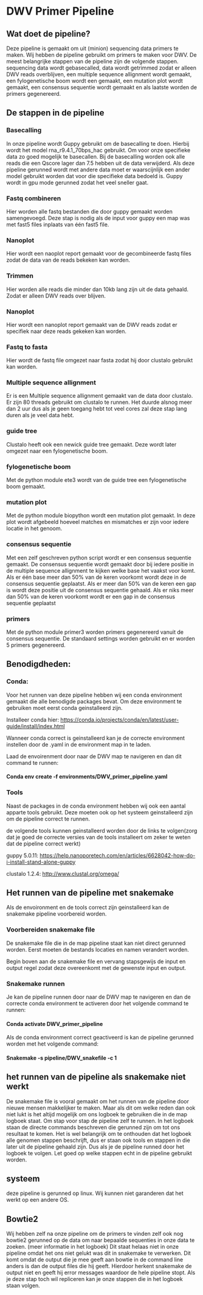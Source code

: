 # DWV Primer Pipeline

## Wat doet de pipeline?
Deze pipeline is gemaakt om uit (minion) sequencing data primers te maken. Wij hebben de pipeline gebruikt om primers te maken voor DWV. De meest belangrijke stappen van de pipeline zijn de volgende stappen. sequencing data wordt gebasecalled, data wordt getrimmed zodat er alleen DWV reads overblijven, een multiple sequence allignment wordt gemaakt, een fylogenetische boom wordt een gemaakt, een mutation plot wordt gemaakt, een consensus sequentie wordt gemaakt en als laatste worden de primers gegenereerd.

## De stappen in de pipeline

### Basecalling

In onze pipeline wordt Guppy gebruikt om de basecalling te doen. Hierbij wordt het model rna_r9.4.1_70bps_hac gebruikt. Om voor onze specifieke data zo goed mogelijk te basecallen. Bij de basecalling worden ook alle reads die een Qscore lager dan 7.5 hebben uit de data verwijderd. Als deze pipeline gerunned wordt met andere data moet er waarscijnlijk een ander model gebruikt worden dat voor die specifieke data bedoeld is. Guppy wordt in gpu mode gerunned zodat het veel sneller gaat.

### Fastq combineren

Hier worden alle fastq bestanden die door guppy gemaakt worden samengevoegd. Deze stap is nodig als de input voor guppy een map was met fast5 files inplaats van één fast5 file.

### Nanoplot

Hier wordt een naoplot report gemaakt voor de gecombineerde fastq files zodat de data van de reads bekeken kan worden.

### Trimmen

Hier worden alle reads die minder dan 10kb lang zijn uit de data gehaald. Zodat er alleen DWV reads over blijven.

### Nanoplot

Hier wordt een nanoplot report gemaakt van de DWV reads zodat er specifiek naar deze reads gekeken kan worden.

### Fastq to fasta

Hier wordt de fastq file omgezet naar fasta zodat hij door clustalo gebruikt kan worden.

### Multiple sequence allignment

Er is een Multiple sequence allignment gemaakt van de data door clustalo. Er zijn 80 threads gebruikt om clustalo te runnen. Het duurde alsnog meer dan 2 uur dus als je geen toegang hebt tot veel cores zal deze stap lang duren als je veel data hebt.

### guide tree

Clustalo heeft ook een newick guide tree gemaakt. Deze wordt later omgezet naar een fylogenetische boom.

### fylogenetische boom

Met de python module ete3 wordt van de guide tree een fylogenetische boom gemaakt.

### mutation plot

Met de python module biopython wordt een mutation plot gemaakt. In deze plot wordt afgebeeld hoeveel matches en mismatches er zijn voor iedere locatie in het genoom.

### consensus sequentie

Met een zelf geschreven python script wordt er een consensus sequentie gemaakt. De consensus sequentie wordt gemaakt door bij iedere positie in de multiple sequence allignment te kijken welke base het vaakst voor komt. Als er één base meer dan 50% van de keren voorkomt wordt deze in de consensus sequentie geplaatst. Als er meer dan 50% van de keren een gap is wordt deze positie uit de consensus sequentie gehaald. Als er niks meer dan 50% van de keren voorkomt wordt er een gap in de consensus sequentie geplaatst

### primers

Met de python module primer3 worden primers gegenereerd vanuit de consensus sequentie. De standaard settings worden gebruikt en er worden 5 primers gegenereerd.

## Benodigdheden:

### Conda:

Voor het runnen van deze pipeline hebben wij een conda environment gemaakt die alle benodigde packages bevat. Om deze environment te gebruiken moet eerst conda geinstalleerd zijn.

Installeer conda hier:
https://conda.io/projects/conda/en/latest/user-guide/install/index.html

Wanneer conda correct is geinstalleerd kan je de correcte environment instellen door de .yaml in de environment map in te laden.

Laad de envoirenment door naar de DWV map te navigeren en dan dit command te runnen:

#### Conda env create -f environments/DWV_primer_pipeline.yaml

### Tools

Naast de packages in de conda environment hebben wij ook een aantal apparte tools gebruikt. Deze moeten ook op het systeem geinstalleerd zijn om de pipeline correct te runnen.

de volgende tools kunnen geinstalleerd worden door de links te volgen(zorg dat je goed de correcte versies van de tools installeert om zeker te weten dat de pipeline correct werkt)

guppy 5.0.11:
https://help.nanoporetech.com/en/articles/6628042-how-do-i-install-stand-alone-guppy

clustalo 1.2.4:
http://www.clustal.org/omega/

## Het runnen van de pipeline met snakemake

Als de envoironment en de tools correct zijn geinstalleerd kan de snakemake pipeline voorbereid worden.

### Voorbereiden snakemake file

De snakemake file die in de map pipeline staat kan niet direct gerunned worden. Eerst moeten de bestands locaties en namen verandert worden. 

Begin boven aan de snakemake file en vervang stapsgewijs de input en output regel zodat deze overeenkomt met de gewenste input en output.

### Snakemake runnen

Je kan de pipeline runnen door naar de DWV map te navigeren en dan de correcte conda environment te activeren door het volgende command te runnen:

#### Conda activate DWV_primer_pipeline

Als de conda environment correct geactiveerd is kan de pipeline gerunned worden met het volgende command:

#### Snakemake -s pipeline/DWV_snakefile -c 1

## het runnen van de pipeline als snakemake niet werkt

De snakemake file is vooral gemaakt om het runnen van de pipeline door nieuwe mensen makkelijker te maken. Maar als dit om welke reden dan ook niet lukt is het altijd mogelijk om ons logboek te gebruiken die in de map logboek staat. Om stap voor stap de pipeline zelf te runnen. In het logboek staan de directe commands beschreven die gerunned zijn om tot ons resultaat te komen. Het is wel belangrijk om te onthouden dat het logboek alle genomen stappen beschrijft, dus er staan ook tools en stappen in die later uit de pipeline gehaald zijn. Dus als je de pipeline runned door het logboek te volgen. Let goed op welke stappen echt in de pipeline gebruikt worden.

## systeem

deze pipeline is gerunned op linux. Wij kunnen niet garanderen dat het werkt op een andere OS.

## Bowtie2

Wij hebben zelf na onze pipeline om de primers te vinden zelf ook nog bowtie2 gerunned op de data om naar bepaalde sequenties in onze data te zoeken. (meer informatie in het logboek)
Dit staat helaas niet in onze pipeline omdat het ons niet gelukt was dit in snakemake te verwerken. Dit komt omdat de output die je mee geeft aan bowtie in de command line anders is
dan de output files die hij geeft. Hierdoor herkent snakemake de output niet en geeft hij error messages waardoor de hele pipeline stopt. Als je deze stap toch wil repliceren kan je 
onze stappen die in het logboek staan volgen.
